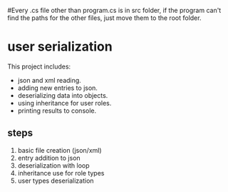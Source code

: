 #Every .cs file other than program.cs is in src folder, if the program can't find the paths for the other files, just move them to the root folder.


# user serialization

This project includes:
- json and xml reading.
- adding new entries to json.
- deserializing data into objects.
- using inheritance for user roles.
- printing results to console.

## steps
1. basic file creation (json/xml)
2. entry addition to json
3. deserialization with loop
4. inheritance use for role types
5. user types deserialization
